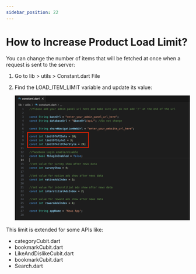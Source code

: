```yaml
---
sidebar_position: 22
---
```


# How to Increase Product Load Limit?

You can change the number of items that will be fetched at once when a request is sent to the server:

1. Go to lib > utils > Constant.dart File

2. Find the LOAD_ITEM_LIMIT variable and update its value:

   ![Load Limit](/images/app/limit.png)

This limit is extended for some APIs like:

- categoryCubit.dart
- bookmarkCubit.dart
- LikeAndDislikeCubit.dart
- bookmarkCubit.dart
- Search.dart
